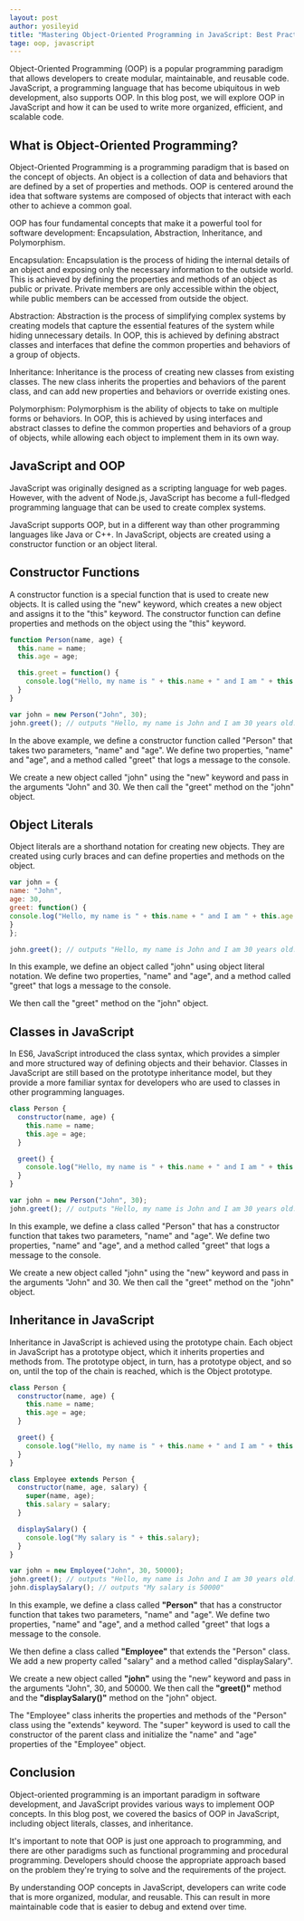 ```yaml
---
layout: post
author: yosileyid
title: "Mastering Object-Oriented Programming in JavaScript: Best Practices and Examples"
tage: oop, javascript
---
```


Object-Oriented Programming (OOP) is a popular programming paradigm that allows developers to create modular, maintainable, and reusable code. JavaScript, a programming language that has become ubiquitous in web development, also supports OOP. In this blog post, we will explore OOP in JavaScript and how it can be used to write more organized, efficient, and scalable code.
<!--more-->
## What is Object-Oriented Programming?

Object-Oriented Programming is a programming paradigm that is based on the concept of objects. An object is a collection of data and behaviors that are defined by a set of properties and methods. OOP is centered around the idea that software systems are composed of objects that interact with each other to achieve a common goal.

OOP has four fundamental concepts that make it a powerful tool for software development: Encapsulation, Abstraction, Inheritance, and Polymorphism.

Encapsulation: Encapsulation is the process of hiding the internal details of an object and exposing only the necessary information to the outside world. This is achieved by defining the properties and methods of an object as public or private. Private members are only accessible within the object, while public members can be accessed from outside the object.

Abstraction: Abstraction is the process of simplifying complex systems by creating models that capture the essential features of the system while hiding unnecessary details. In OOP, this is achieved by defining abstract classes and interfaces that define the common properties and behaviors of a group of objects.

Inheritance: Inheritance is the process of creating new classes from existing classes. The new class inherits the properties and behaviors of the parent class, and can add new properties and behaviors or override existing ones.

Polymorphism: Polymorphism is the ability of objects to take on multiple forms or behaviors. In OOP, this is achieved by using interfaces and abstract classes to define the common properties and behaviors of a group of objects, while allowing each object to implement them in its own way.

## JavaScript and OOP

JavaScript was originally designed as a scripting language for web pages. However, with the advent of Node.js, JavaScript has become a full-fledged programming language that can be used to create complex systems.

JavaScript supports OOP, but in a different way than other programming languages like Java or C++. In JavaScript, objects are created using a constructor function or an object literal.

## Constructor Functions

A constructor function is a special function that is used to create new objects. It is called using the "new" keyword, which creates a new object and assigns it to the "this" keyword. The constructor function can define properties and methods on the object using the "this" keyword.

```javascript
function Person(name, age) {
  this.name = name;
  this.age = age;

  this.greet = function() {
    console.log("Hello, my name is " + this.name + " and I am " + this.age + " years old.");
  }
}

var john = new Person("John", 30);
john.greet(); // outputs "Hello, my name is John and I am 30 years old."
```
In the above example, we define a constructor function called "Person" that takes two parameters, "name" and "age". We define two properties, "name" and "age", and a method called "greet" that logs a message to the console.

We create a new object called "john" using the "new" keyword and pass in the arguments "John" and 30. We then call the "greet" method on the "john" object.

## Object Literals

Object literals are a shorthand notation for creating new objects. They are created using curly braces and can define properties and methods on the object.

```javascript
var john = {
name: "John",
age: 30,
greet: function() {
console.log("Hello, my name is " + this.name + " and I am " + this.age + " years old.");
}
};

john.greet(); // outputs "Hello, my name is John and I am 30 years old."
```
In this example, we define an object called "john" using object literal notation. We define two properties, "name" and "age", and a method called "greet" that logs a message to the console.

We then call the "greet" method on the "john" object.

## Classes in JavaScript

In ES6, JavaScript introduced the class syntax, which provides a simpler and more structured way of defining objects and their behavior. Classes in JavaScript are still based on the prototype inheritance model, but they provide a more familiar syntax for developers who are used to classes in other programming languages.

```javascript
class Person {
  constructor(name, age) {
    this.name = name;
    this.age = age;
  }

  greet() {
    console.log("Hello, my name is " + this.name + " and I am " + this.age + " years old.");
  }
}

var john = new Person("John", 30);
john.greet(); // outputs "Hello, my name is John and I am 30 years old."
```
In this example, we define a class called "Person" that has a constructor function that takes two parameters, "name" and "age". We define two properties, "name" and "age", and a method called "greet" that logs a message to the console.

We create a new object called "john" using the "new" keyword and pass in the arguments "John" and 30. We then call the "greet" method on the "john" object.

## Inheritance in JavaScript

Inheritance in JavaScript is achieved using the prototype chain. Each object in JavaScript has a prototype object, which it inherits properties and methods from. The prototype object, in turn, has a prototype object, and so on, until the top of the chain is reached, which is the Object prototype.

```javascript
class Person {
  constructor(name, age) {
    this.name = name;
    this.age = age;
  }

  greet() {
    console.log("Hello, my name is " + this.name + " and I am " + this.age + " years old.");
  }
}

class Employee extends Person {
  constructor(name, age, salary) {
    super(name, age);
    this.salary = salary;
  }

  displaySalary() {
    console.log("My salary is " + this.salary);
  }
}

var john = new Employee("John", 30, 50000);
john.greet(); // outputs "Hello, my name is John and I am 30 years old."
john.displaySalary(); // outputs "My salary is 50000"
```
In this example, we define a class called **"Person"** that has a constructor function that takes two parameters, "name" and "age". We define two properties, "name" and "age", and a method called "greet" that logs a message to the console.

We then define a class called **"Employee"** that extends the "Person" class. We add a new property called "salary" and a method called "displaySalary".

We create a new object called **"john"** using the "new" keyword and pass in the arguments "John", 30, and 50000. We then call the **"greet()"** method and the **"displaySalary()"** method on the "john" object.

The "Employee" class inherits the properties and methods of the "Person" class using the "extends" keyword. The "super" keyword is used to call the constructor of the parent class and initialize the "name" and "age" properties of the "Employee" object.

## Conclusion

Object-oriented programming is an important paradigm in software development, and JavaScript provides various ways to implement OOP concepts. In this blog post, we covered the basics of OOP in JavaScript, including object literals, classes, and inheritance.

It's important to note that OOP is just one approach to programming, and there are other paradigms such as functional programming and procedural programming. Developers should choose the appropriate approach based on the problem they're trying to solve and the requirements of the project.

By understanding OOP concepts in JavaScript, developers can write code that is more organized, modular, and reusable. This can result in more maintainable code that is easier to debug and extend over time.